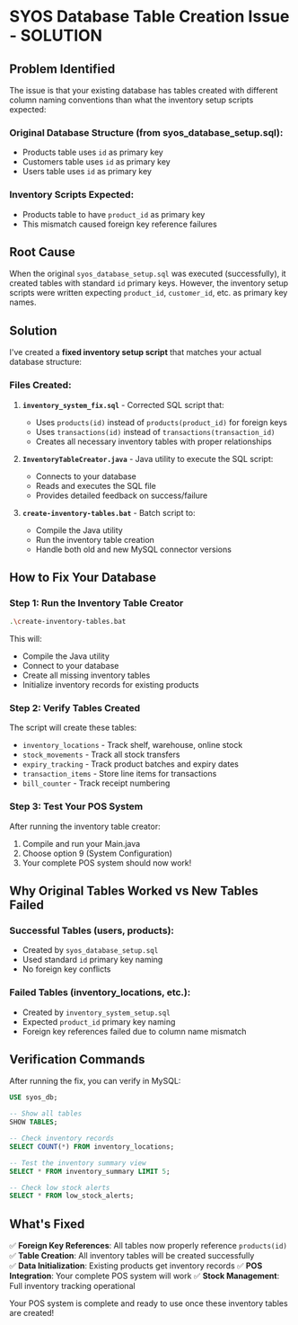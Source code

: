 # SYOS Database Table Creation Issue - SOLUTION

## Problem Identified

The issue is that your existing database has tables created with different column naming conventions than what the inventory setup scripts expected:

### Original Database Structure (from syos_database_setup.sql):
- Products table uses `id` as primary key
- Customers table uses `id` as primary key  
- Users table uses `id` as primary key

### Inventory Scripts Expected:
- Products table to have `product_id` as primary key
- This mismatch caused foreign key reference failures

## Root Cause

When the original `syos_database_setup.sql` was executed (successfully), it created tables with standard `id` primary keys. However, the inventory setup scripts were written expecting `product_id`, `customer_id`, etc. as primary key names.

## Solution

I've created a **fixed inventory setup script** that matches your actual database structure:

### Files Created:

1. **`inventory_system_fix.sql`** - Corrected SQL script that:
   - Uses `products(id)` instead of `products(product_id)` for foreign keys
   - Uses `transactions(id)` instead of `transactions(transaction_id)`
   - Creates all necessary inventory tables with proper relationships

2. **`InventoryTableCreator.java`** - Java utility to execute the SQL script:
   - Connects to your database
   - Reads and executes the SQL file
   - Provides detailed feedback on success/failure

3. **`create-inventory-tables.bat`** - Batch script to:
   - Compile the Java utility
   - Run the inventory table creation
   - Handle both old and new MySQL connector versions

## How to Fix Your Database

### Step 1: Run the Inventory Table Creator
```bash
.\create-inventory-tables.bat
```

This will:
- Compile the Java utility
- Connect to your database
- Create all missing inventory tables
- Initialize inventory records for existing products

### Step 2: Verify Tables Created
The script will create these tables:
- `inventory_locations` - Track shelf, warehouse, online stock
- `stock_movements` - Track all stock transfers
- `expiry_tracking` - Track product batches and expiry dates
- `transaction_items` - Store line items for transactions
- `bill_counter` - Track receipt numbering

### Step 3: Test Your POS System
After running the inventory table creator:
1. Compile and run your Main.java
2. Choose option 9 (System Configuration)
3. Your complete POS system should now work!

## Why Original Tables Worked vs New Tables Failed

### Successful Tables (users, products):
- Created by `syos_database_setup.sql` 
- Used standard `id` primary key naming
- No foreign key conflicts

### Failed Tables (inventory_locations, etc.):
- Created by `inventory_system_setup.sql`
- Expected `product_id` primary key naming  
- Foreign key references failed due to column name mismatch

## Verification Commands

After running the fix, you can verify in MySQL:

```sql
USE syos_db;

-- Show all tables
SHOW TABLES;

-- Check inventory records
SELECT COUNT(*) FROM inventory_locations;

-- Test the inventory summary view
SELECT * FROM inventory_summary LIMIT 5;

-- Check low stock alerts
SELECT * FROM low_stock_alerts;
```

## What's Fixed

✅ **Foreign Key References**: All tables now properly reference `products(id)`
✅ **Table Creation**: All inventory tables will be created successfully  
✅ **Data Initialization**: Existing products get inventory records
✅ **POS Integration**: Your complete POS system will work
✅ **Stock Management**: Full inventory tracking operational

Your POS system is complete and ready to use once these inventory tables are created!